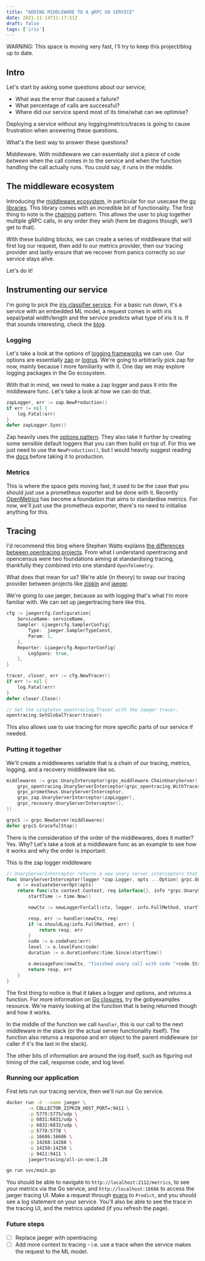 ```yaml
---
title: "ADDING MIDDLEWARE TO A gRPC GO SERVICE"
date: 2021-11-14T11:17:51Z
draft: false
tags: ['iris']
---
```


WARNING: This space is moving very fast, I'll try to keep this project/blog up to date.

## Intro

Let's start by asking some questions about our service;
- What was the error that caused a failure?
- What percentage of calls are successful?
- Where did our service spend most of its time/what can we optimise?

Deploying a service without any logging/metrics/traces is going to cause frustration when answering these questions.

What's the best way to answer these questions?

Middleware.
With middleware we can essentially slot a piece of code _between_ when the call comes in to the service and when the function handling the call actually runs.
You could say, it runs in the middle.

## The middleware ecosystem

Introducing the [middleware ecosystem](https://github.com/grpc-ecosystem), in particular for our usecase the [go libraries](https://github.com/grpc-ecosystem/go-grpc-middleware).
This library comes with an incredible bit of functionality.
The first thing to note is the [chaining](https://pkg.go.dev/github.com/grpc-ecosystem/go-grpc-middleware#hdr-Chaining) pattern.
This allows the user to plug together multiple gRPC calls, in any order they wish (here be dragons though, we'll get to that).

With these building blocks, we can create a series of middleware that will first log our request, then add to our metrics provider, then our tracing provider and lastly ensure that we recover from panics correctly so our service stays alive.

Let's do it!

## Instrumenting our service

I'm going to pick the [iris classifier service](https://github.com/alexanderjophus/iris-classification).
For a basic run down, it's a service with an embedded ML model, a request comes in with iris sepal/petal width/length and the service predicts what type of iris it is.
If that sounds interesting, check the [blog](https://alexanderjophus.github.io/tags/iris/).

### Logging

Let's take a look at the options of [logging frameworks](https://pkg.go.dev/github.com/grpc-ecosystem/go-grpc-middleware#readme-logging) we can use.
Our options are essentially [zap](https://github.com/uber-go/zap) or [logrus](https://github.com/sirupsen/logrus).
We're going to arbitrarily pick zap for now, mainly because I more familiarity with it.
One day we may explore logging packages in the Go ecosystem.

With that in mind, we need to make a zap logger and pass it into the middleware func.
Let's take a look at how we can do that.

```go
zapLogger, err := zap.NewProduction()
if err != nil {
    log.Fatal(err)
}
defer zapLogger.Sync()
```

Zap heavily uses the [options pattern](https://dave.cheney.net/2014/10/17/functional-options-for-friendly-apis). 
They also take it further by creating some sensible default loggers that you can then build on top of.
For this we just need to use the `NewProduction()`, but I would heavily suggest reading the [docs](https://pkg.go.dev/go.uber.org/zap) before taking it to production.

### Metrics

This is where the space gets moving fast, it used to be the case that you should just use a prometheus exporter and be done with it.
Recently [OpenMetrics](https://github.com/OpenObservability/OpenMetrics/blob/main/specification/OpenMetrics.md) has become a foundation that aims to standardise metrics.
For now, we'll just use the prometheus exporter, there's no need to initialise anything for this.

## Tracing

I'd recommend this blog where Stephen Watts explains [the differences between opentracing projects](https://www.bmc.com/blogs/opentracing-opencensus-openmetrics/).
From what I understand opentracing and opencensus were two foundations aiming at standardising tracing, thankfully they combined into one standard `OpenTelemetry`.

What does that mean for us?
We're able (in theory) to swap our tracing provider between projects like [zipkin](https://github.com/openzipkin/zipkin-go) and [jaeger](https://github.com/jaegertracing/jaeger-client-go).

We're going to use jaeger, because as with logging that's what I'm more familiar with.
We can set up jaegertracing here like this.

```go
cfg := jaegercfg.Configuration{
    ServiceName: serviceName,
    Sampler: &jaegercfg.SamplerConfig{
        Type:  jaeger.SamplerTypeConst,
        Param: 1,
    },
    Reporter: &jaegercfg.ReporterConfig{
        LogSpans: true,
    },
}

tracer, closer, err := cfg.NewTracer()
if err != nil {
    log.Fatal(err)
}
defer closer.Close()

// Set the singleton opentracing.Tracer with the Jaeger tracer.
opentracing.SetGlobalTracer(tracer)
```

This also allows use to use tracing for more specific parts of our service if needed.

### Putting it together

We'll create a middlewares variable that is a chain of our tracing, metrics, logging, and a recovery middleware like so.

```go
middlewares := grpc.UnaryInterceptor(grpc_middleware.ChainUnaryServer(
    grpc_opentracing.UnaryServerInterceptor(grpc_opentracing.WithTracer(tracer)),
    grpc_prometheus.UnaryServerInterceptor,
    grpc_zap.UnaryServerInterceptor(zapLogger),
    grpc_recovery.UnaryServerInterceptor(),
))

grpcS := grpc.NewServer(middlewares)
defer grpcS.GracefulStop()
```

There is the consideration of the order of the middlewares, does it matter? Yes. Why?
Let's take a look at a middleware func as an example to see how it works and why the order is important.

This is the zap logger middleware

```go
// UnaryServerInterceptor returns a new unary server interceptors that adds zap.Logger to the context.
func UnaryServerInterceptor(logger *zap.Logger, opts ...Option) grpc.UnaryServerInterceptor {
	o := evaluateServerOpt(opts)
	return func(ctx context.Context, req interface{}, info *grpc.UnaryServerInfo, handler grpc.UnaryHandler) (interface{}, error) {
		startTime := time.Now()

		newCtx := newLoggerForCall(ctx, logger, info.FullMethod, startTime, o.timestampFormat)

		resp, err := handler(newCtx, req)
		if !o.shouldLog(info.FullMethod, err) {
			return resp, err
		}
		code := o.codeFunc(err)
		level := o.levelFunc(code)
		duration := o.durationFunc(time.Since(startTime))

		o.messageFunc(newCtx, "finished unary call with code "+code.String(), level, code, err, duration)
		return resp, err
	}
}
```

The first thing to notice is that it takes a logger and options, and returns a function.
For more information on [Go closures](https://gobyexample.com/closures), try the gobyexamples resource.
We're mainly looking at the function that is being returned though and how it works.

In the middle of the function we call `handler`, this is our call to the next middleware in the stack (or the actual server functionality itself).
The function also returns a response and err object to the parent middleware (or caller if it's the last in the stack).

The other bits of information are around the log itself, such as figuring out timing of the call, response code, and log level.

### Running our application

First lets run our tracing service, then we'll run our Go service.

```sh
docker run -d --name jaeger \
        -e COLLECTOR_ZIPKIN_HOST_PORT=:9411 \
        -p 5775:5775/udp \
        -p 6831:6831/udp \
        -p 6832:6832/udp \
        -p 5778:5778 \
        -p 16686:16686 \
        -p 14268:14268 \
        -p 14250:14250 \
        -p 9411:9411 \
        jaegertracing/all-in-one:1.28
```

```sh
go run svc/main.go
```

You should be able to navigate to `http://localhost:2112/metrics`, to see your metrics via the Go service, and `http://localhost:16686` to access the jaeger tracing UI.
Make a request through [evans](https://github.com/ktr0731/evans) to `Predict`, and you should see a log statement on your service.
You'll also be able to see the trace in the tracing UI, and the metrics updated (if you refresh the page).

### Future steps

- [ ] Replace jaeger with opentracing
- [ ] Add more context to tracing - i.e. use a trace when the service makes the request to the ML model.